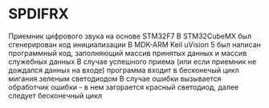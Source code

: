 # SPDIFRX
Приемник цифрового звука на основе STM32F7
В STM32CubeMX был сгенерирован код инициализации
В MDK-ARM Keil uVision 5 был написан программный код, заполняющий массив принятых данных и массив служебных данных
В случае успешного приема (или если приемник не дождался данных на входе) программа входит в бесконечый цикл мигания зеленым светодиодом
В случае ошибки вызывается обработчик ошибки - в нем загорается красный светодиод, далее следует бесконечный цикл
